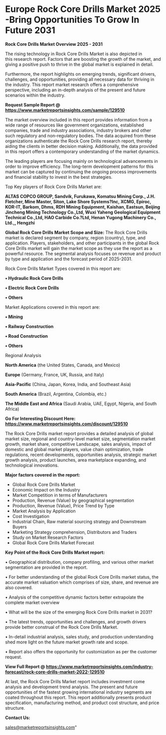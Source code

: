 # Europe Rock Core Drills Market 2025 -Bring Opportunities To Grow In Future 2031

<Strong> Rock Core Drills Market Overview 2025 - 2031</strong>

The rising technology in Rock Core Drills Market is also depicted in this research report. Factors that are boosting the growth of the market, and giving a positive push to thrive in the global market is explained in detail.

Furthermore, the report highlights on emerging trends, significant drivers, challenges, and opportunities, providing all necessary data for thriving in the industry. This report market research offers a comprehensive perspective, including an in-depth analysis of the present and future scenarios within the industry.

<strong>Request Sample Report @ <a href=https://www.marketreportsinsights.com/sample/129510>https://www.marketreportsinsights.com/sample/129510</a></strong>

The market overview included in this report provides information from a wide range of resources like government organizations, established companies, trade and industry associations, industry brokers and other such regulatory and non-regulatory bodies. The data acquired from these organizations authenticate the Rock Core Drills research report, thereby aiding the clients in better decision making. Additionally, the data provided in this report offers a contemporary understanding of the market dynamics.

The leading players are focusing mainly on technological advancements in order to improve efficiency. The long-term development patterns for this market can be captured by continuing the ongoing process improvements and financial stability to invest in the best strategies.

Top Key players of Rock Core Drills Market are:

<strong>ALTAS COPCO GROUP, Sandvik, Furukawa, Komatsu Mining Corp., J.H. Fletcher, Mine Master, Siton, Lake Shore Systems?Inc, XCMG, Epiroc, KOR-IT, Barkom, Dhms, RDH Mining Equipment, Kaishan, Eastsun, Beijing Jincheng Mining Technology Co.,Ltd, Wuxi Yaheng Geological Equipment Technical Co.,Ltd, HAO Carbide Co.?Ltd, Henan Yugong Machinery Co., Ltd.,, Hengzhi</strong>

<strong><b>Global Rock Core Drills Market Scope and Size:</b></strong>
The Rock Core Drills market is declared segment by company, region (country), type, and application. Players, stakeholders, and other participants in the global Rock Core Drills market will gain the market scope as they use the report as a powerful resource. The segmental analysis focuses on revenue and product by type and application and the forecast period of 2025-2031.

Rock Core Drills Market Types covered in this report are:

<strong>• Hydraulic Rock Core Drills

• Electric Rock Core Drills

• Others</strong>

Market Applications covered in this report are:

<strong>• Mining

• Railway Construction

• Road Construction

• Others</strong> 

Regional Analysis

<strong>North America</strong> (the United States, Canada, and Mexico)

<strong>Europe</strong> (Germany, France, UK, Russia, and Italy)

<strong>Asia-Pacific</strong> (China, Japan, Korea, India, and Southeast Asia)

<strong>South America</strong> (Brazil, Argentina, Colombia, etc.)

<strong>The Middle East and Africa</strong> (Saudi Arabia, UAE, Egypt, Nigeria, and South Africa)

<strong>Go For Interesting Discount Here: <a href=https://www.marketreportsinsights.com/discount/129510>https://www.marketreportsinsights.com/discount/129510</a></strong>

The Rock Core Drills market report provides a detailed analysis of global market size, regional and country-level market size, segmentation market growth, market share, competitive Landscape, sales analysis, impact of domestic and global market players, value chain optimization, trade regulations, recent developments, opportunities analysis, strategic market growth analysis, product launches, area marketplace expanding, and technological innovations.

<strong><b>Major factors covered in the report:</b></strong>
<ul>
  <li>Global Rock Core Drills Market </li>
  <li>Economic Impact on the Industry</li>
  <li>Market Competition in terms of Manufacturers</li>
  <li>Production, Revenue (Value) by geographical segmentation</li>
  <li>Production, Revenue (Value), Price Trend by Type</li>
  <li>Market Analysis by Application</li>
  <li>Cost Investigation</li>
  <li>Industrial Chain, Raw material sourcing strategy and Downstream Buyers</li>
  <li>Marketing Strategy comprehension, Distributors and Traders</li>
  <li>Study on Market Research Factors</li>
  <li>Global Rock Core Drills Market Forecast</li>
</ul>

<strong><b>Key Point of the Rock Core Drills Market report:</b></strong>

• Geographical distribution, company profiling, and various other market segmentation are provided in the report.

• For better understanding of the global Rock Core Drills market status, the accurate market valuation which comprises of size, share, and revenue are also covered.

• Analysis of the competitive dynamic factors better extrapolate the complete market overview

• What will be the size of the emerging Rock Core Drills market in 2031?

• The latest trends, opportunities and challenges, and growth drivers provide better construal of the Rock Core Drills Market.

• In-detail industrial analysis, sales study, and production understanding shed more light on the future market growth rate and scope.

• Report also offers the opportunity for customization as per the customer request.

<strong><b>View Full Report @ <a href=https://www.marketreportsinsights.com/industry-forecast/rock-core-drills-market-2022-129510>https://www.marketreportsinsights.com/industry-forecast/rock-core-drills-market-2022-129510</a></b></strong>


At last, the Rock Core Drills Market report includes investment come analysis and development trend analysis. The present and future opportunities of the fastest growing international industry segments are coated throughout this report. This report additionally presents product specification, manufacturing method, and product cost structure, and price structure.

<strong>Contact Us:</strong>

sales@marketreportsinsights.com"
